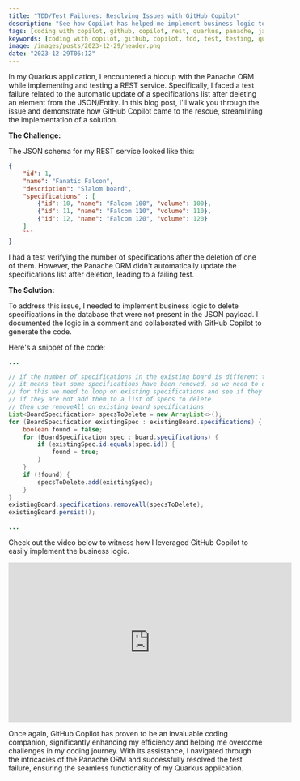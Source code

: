 ```yaml
---
title: "TDD/Test Failures: Resolving Issues with GitHub Copilot"
description: "See how Copilot has helped me implement business logic to fix a test failure"
tags: [coding with copilot, github, copilot, rest, quarkus, panache, java,tdd, test]
keywords: [coding with copilot, github, copilot, tdd, test, testing, quarkus]
image: /images/posts/2023-12-29/header.png
date: "2023-12-29T06:12"
---
```


In my Quarkus application, I encountered a hiccup with the Panache ORM while implementing and testing a REST service. Specifically, I faced a test failure related to the automatic update of a specifications list after deleting an element from the JSON/Entity. In this blog post, I'll walk you through the issue and demonstrate how GitHub Copilot came to the rescue, streamlining the implementation of a solution.

**The Challenge:**

The JSON schema for my REST service looked like this:

```json
{
    "id": 1,
    "name": "Fanatic Falcon",
    "description": "Slalom board",
    "specifications" : [
        {"id": 10, "name": "Falcom 100", "volume": 100},
        {"id": 11, "name": "Falcom 110", "volume": 110},
        {"id": 12, "name": "Falcom 120", "volume": 120} 
    ]
    ```
}
```

I had a test verifying the number of specifications after the deletion of one of them. However, the Panache ORM didn't automatically update the specifications list after deletion, leading to a failing test.


**The Solution:**

To address this issue, I needed to implement business logic to delete specifications in the database that were not present in the JSON payload. I documented the logic in a comment and collaborated with GitHub Copilot to generate the code.

Here's a snippet of the code:

```java
...

// if the number of specifications in the existing board is different than the number of specifications in the updated board
// it means that some specifications have been removed, so we need to delete them
// for this we meed to loop on existing specifications and see if they are in the updated board
// if they are not add them to a list of specs to delete
// then use removeAll on existing board specifications
List<BoardSpecification> specsToDelete = new ArrayList<>();
for (BoardSpecification existingSpec : existingBoard.specifications) {
    boolean found = false;
    for (BoardSpecification spec : board.specifications) {
        if (existingSpec.id.equals(spec.id)) {
            found = true;
        }
    }
    if (!found) {
        specsToDelete.add(existingSpec);
    }
}
existingBoard.specifications.removeAll(specsToDelete);
existingBoard.persist();

...
```

Check out the video below to witness how I leveraged GitHub Copilot to easily implement the business logic.

<iframe width="560" height="315" src="https://www.youtube.com/embed/KXD_Kv6mvz0?si=1wRTLLzF2IUbTnSB" title="YouTube video player" frameborder="0" allow="accelerometer; autoplay; clipboard-write; encrypted-media; gyroscope; picture-in-picture; web-share" allowfullscreen></iframe>


Once again, GitHub Copilot has proven to be an invaluable coding companion, significantly enhancing my efficiency and helping me overcome challenges in my coding journey. With its assistance, I navigated through the intricacies of the Panache ORM and successfully resolved the test failure, ensuring the seamless functionality of my Quarkus application.

